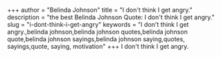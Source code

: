 +++
author = "Belinda Johnson"
title = "I don't think I get angry."
description = "the best Belinda Johnson Quote: I don't think I get angry."
slug = "i-dont-think-i-get-angry"
keywords = "I don't think I get angry.,belinda johnson,belinda johnson quotes,belinda johnson quote,belinda johnson sayings,belinda johnson saying,quotes, sayings,quote, saying, motivation"
+++
I don't think I get angry.
